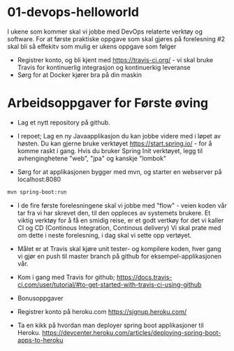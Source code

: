 # 01-devops-helloworld

I ukene som kommer skal vi jobbe med DevOps relaterte verktøy og software. For at første praktiske oppgave som skal gjøres på forelesning #2 skal bli så effekitv som mulig er ukens oppgave som følger

* Registrer konto, og bli kjent med https://travis-ci.org/ - vi skal bruke Travis for kontinuerlig integrasjon og kontinuerkig leveranse
* Sørg for at Docker kjører bra på din maskin  

# Arbeidsoppgaver for Første øving

* Lag et nytt repository på github. 

* I repoet; Lag en ny Javaapplikasjon du kan jobbe videre med i løpet av høsten. Du kan gjerne bruke verktøyet https://start.spring.io/ - 
for å komme raskt i gang. Hvis du bruker Spring Init verktøyet, legg til avhenginghetene "web", "jpa" og kanskje "lombok" 

* Sørg for at applikasjonen bygger med mvn, og starter en webserver på localhost:8080


```sh
mvn spring-boot:run
````

* I de fire første forelesningene skal vi jobbe med "flow" - veien koden vår tar fra vi har skrevet den, til den oppleces av systemets brukere.
Et viktig verktøy for å få en smidig reise, er et godt vertkøy for det vi kaller CI og CD (Continous Integration, Continous delivery) 
Vi skal prate med om dette i neste forelesning, i dag skal vi sette opp vertøyet. 

* Målet er at Travis skal kjøre unit tester- og kompilere koden, hver gang vi gjør en push til master branch på github
for eksempel-applikasjonen vår. 

* Kom i gang med Travis for github; https://docs.travis-ci.com/user/tutorial/#to-get-started-with-travis-ci-using-github


* Bonusoppgaver 

* Registrer konto på heroku.com https://signup.heroku.com/

* Ta en kikk på hvordan man deployer spring boot applikasjoner til Heroku. 
https://devcenter.heroku.com/articles/deploying-spring-boot-apps-to-heroku



